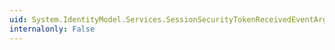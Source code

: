 ```yaml
---
uid: System.IdentityModel.Services.SessionSecurityTokenReceivedEventArgs.SessionToken
internalonly: False
---
```

